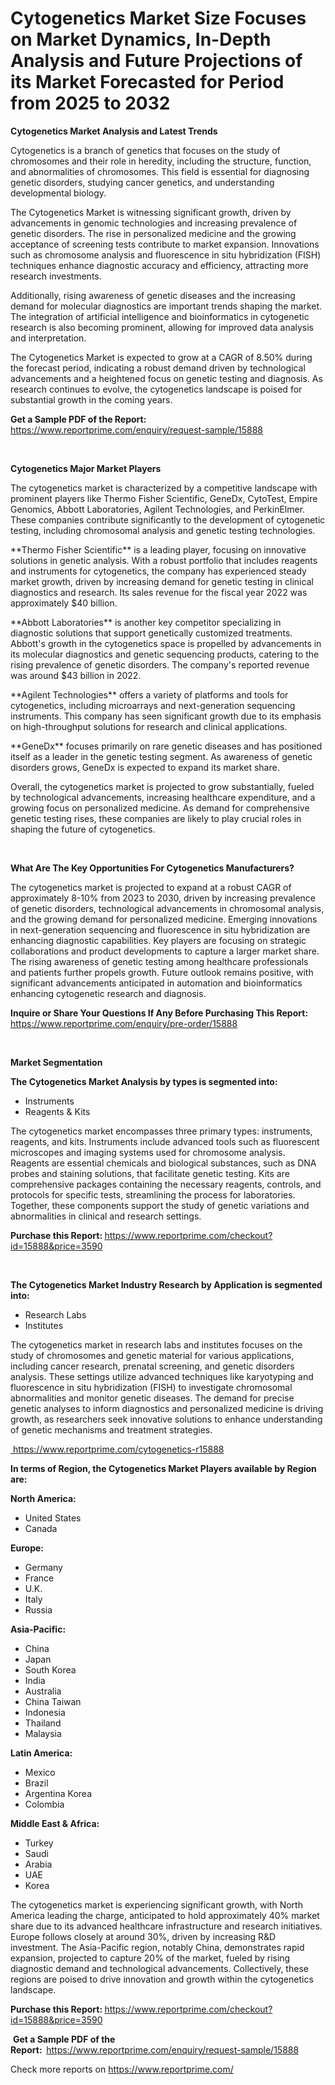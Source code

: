 <p><h1>Cytogenetics Market Size Focuses on Market Dynamics, In-Depth Analysis and Future Projections of its Market Forecasted for Period from 2025 to 2032</h1></p><p><strong>Cytogenetics Market Analysis and Latest Trends</strong></p>
<p><p>Cytogenetics is a branch of genetics that focuses on the study of chromosomes and their role in heredity, including the structure, function, and abnormalities of chromosomes. This field is essential for diagnosing genetic disorders, studying cancer genetics, and understanding developmental biology.</p><p>The Cytogenetics Market is witnessing significant growth, driven by advancements in genomic technologies and increasing prevalence of genetic disorders. The rise in personalized medicine and the growing acceptance of screening tests contribute to market expansion. Innovations such as chromosome analysis and fluorescence in situ hybridization (FISH) techniques enhance diagnostic accuracy and efficiency, attracting more research investments.</p><p>Additionally, rising awareness of genetic diseases and the increasing demand for molecular diagnostics are important trends shaping the market. The integration of artificial intelligence and bioinformatics in cytogenetic research is also becoming prominent, allowing for improved data analysis and interpretation.</p><p>The Cytogenetics Market is expected to grow at a CAGR of 8.50% during the forecast period, indicating a robust demand driven by technological advancements and a heightened focus on genetic testing and diagnosis. As research continues to evolve, the cytogenetics landscape is poised for substantial growth in the coming years.</p></p>
<p><strong>Get a Sample PDF of the Report:&nbsp;</strong> <a href="https://www.reportprime.com/enquiry/request-sample/15888?utm_campaign=3055&utm_medium=2&utm_source=Github&utm_content=ia&utm_term=20032025&utm_id=cytogenetics">https://www.reportprime.com/enquiry/request-sample/15888</a></p>
<p>&nbsp;</p>
<p><strong>Cytogenetics Major Market Players</strong></p>
<p><p>The cytogenetics market is characterized by a competitive landscape with prominent players like Thermo Fisher Scientific, GeneDx, CytoTest, Empire Genomics, Abbott Laboratories, Agilent Technologies, and PerkinElmer. These companies contribute significantly to the development of cytogenetic testing, including chromosomal analysis and genetic testing technologies.</p><p>**Thermo Fisher Scientific** is a leading player, focusing on innovative solutions in genetic analysis. With a robust portfolio that includes reagents and instruments for cytogenetics, the company has experienced steady market growth, driven by increasing demand for genetic testing in clinical diagnostics and research. Its sales revenue for the fiscal year 2022 was approximately $40 billion.</p><p>**Abbott Laboratories** is another key competitor specializing in diagnostic solutions that support genetically customized treatments. Abbott's growth in the cytogenetics space is propelled by advancements in its molecular diagnostics and genetic sequencing products, catering to the rising prevalence of genetic disorders. The company's reported revenue was around $43 billion in 2022.</p><p>**Agilent Technologies** offers a variety of platforms and tools for cytogenetics, including microarrays and next-generation sequencing instruments. This company has seen significant growth due to its emphasis on high-throughput solutions for research and clinical applications.</p><p>**GeneDx** focuses primarily on rare genetic diseases and has positioned itself as a leader in the genetic testing segment. As awareness of genetic disorders grows, GeneDx is expected to expand its market share.</p><p>Overall, the cytogenetics market is projected to grow substantially, fueled by technological advancements, increasing healthcare expenditure, and a growing focus on personalized medicine. As demand for comprehensive genetic testing rises, these companies are likely to play crucial roles in shaping the future of cytogenetics.</p></p>
<p>&nbsp;</p>
<p><strong>What Are The Key Opportunities For Cytogenetics Manufacturers?</strong></p>
<p><p>The cytogenetics market is projected to expand at a robust CAGR of approximately 8-10% from 2023 to 2030, driven by increasing prevalence of genetic disorders, technological advancements in chromosomal analysis, and the growing demand for personalized medicine. Emerging innovations in next-generation sequencing and fluorescence in situ hybridization are enhancing diagnostic capabilities. Key players are focusing on strategic collaborations and product developments to capture a larger market share. The rising awareness of genetic testing among healthcare professionals and patients further propels growth. Future outlook remains positive, with significant advancements anticipated in automation and bioinformatics enhancing cytogenetic research and diagnosis.</p></p>
<p><strong>Inquire or Share Your Questions If Any Before Purchasing This Report:</strong> <a href="https://www.reportprime.com/enquiry/pre-order/15888?utm_campaign=3055&utm_medium=2&utm_source=Github&utm_content=ia&utm_term=20032025&utm_id=cytogenetics">https://www.reportprime.com/enquiry/pre-order/15888</a></p>
<p>&nbsp;</p>
<p><strong>Market Segmentation</strong></p>
<p><strong>The Cytogenetics Market Analysis by types is segmented into:</strong></p>
<p><ul><li>Instruments</li><li>Reagents & Kits</li></ul></p>
<p><p>The cytogenetics market encompasses three primary types: instruments, reagents, and kits. Instruments include advanced tools such as fluorescent microscopes and imaging systems used for chromosome analysis. Reagents are essential chemicals and biological substances, such as DNA probes and staining solutions, that facilitate genetic testing. Kits are comprehensive packages containing the necessary reagents, controls, and protocols for specific tests, streamlining the process for laboratories. Together, these components support the study of genetic variations and abnormalities in clinical and research settings.</p></p>
<p><strong>Purchase this Report:&nbsp;</strong><a href="https://www.reportprime.com/checkout?id=15888&price=3590&utm_campaign=3055&utm_medium=2&utm_source=Github&utm_content=ia&utm_term=20032025&utm_id=cytogenetics">https://www.reportprime.com/checkout?id=15888&price=3590</a></p>
<p>&nbsp;</p>
<p><strong>The Cytogenetics Market Industry Research by Application is segmented into:</strong></p>
<p><ul><li>Research Labs</li><li>Institutes</li></ul></p>
<p><p>The cytogenetics market in research labs and institutes focuses on the study of chromosomes and genetic material for various applications, including cancer research, prenatal screening, and genetic disorders analysis. These settings utilize advanced techniques like karyotyping and fluorescence in situ hybridization (FISH) to investigate chromosomal abnormalities and monitor genetic diseases. The demand for precise genetic analyses to inform diagnostics and personalized medicine is driving growth, as researchers seek innovative solutions to enhance understanding of genetic mechanisms and treatment strategies.</p></p>
<p><a href="https://www.reportprime.com/cytogenetics-r15888?utm_campaign=3055&utm_medium=2&utm_source=Github&utm_content=ia&utm_term=20032025&utm_id=cytogenetics">&nbsp;https://www.reportprime.com/cytogenetics-r15888</a></p>
<p><strong>In terms of Region, the Cytogenetics Market Players available by Region are:</strong></p>
<p>
    <p> <strong> North America: </strong>
        <ul>
            <li>United States</li>
            <li>Canada</li>
        </ul>
        </p> 
    <p> <strong> Europe: </strong>
        <ul>
            <li>Germany</li>
            <li>France</li>
            <li>U.K.</li>
            <li>Italy</li>
            <li>Russia</li>
        </ul>
        </p> 
    <p> <strong> Asia-Pacific: </strong>
        <ul>
            <li>China</li>
            <li>Japan</li>
            <li>South Korea</li>
            <li>India</li>
            <li>Australia</li>
            <li>China Taiwan</li>
            <li>Indonesia</li>
            <li>Thailand</li>
            <li>Malaysia</li>
        </ul>
        </p> 
    <p> <strong> Latin America: </strong>
        <ul>
            <li>Mexico</li>
            <li>Brazil</li>
            <li>Argentina Korea</li>
            <li>Colombia</li>
        </ul>
        </p> 
    <p> <strong> Middle East & Africa: </strong>
        <ul>
            <li>Turkey</li>
            <li>Saudi</li>
            <li>Arabia</li>
            <li>UAE</li>
            <li>Korea</li>
        </ul>
    </p>
    </p>
<p><p>The cytogenetics market is experiencing significant growth, with North America leading the charge, anticipated to hold approximately 40% market share due to its advanced healthcare infrastructure and research initiatives. Europe follows closely at around 30%, driven by increasing R&D investment. The Asia-Pacific region, notably China, demonstrates rapid expansion, projected to capture 20% of the market, fueled by rising diagnostic demand and technological advancements. Collectively, these regions are poised to drive innovation and growth within the cytogenetics landscape.</p></p>
<p><strong>Purchase this Report: </strong><a href="https://www.reportprime.com/checkout?id=15888&price=3590&utm_campaign=3055&utm_medium=2&utm_source=Github&utm_content=ia&utm_term=20032025&utm_id=cytogenetics">https://www.reportprime.com/checkout?id=15888&price=3590</a></p>
<p>&nbsp;<strong>Get a Sample PDF of the Report:&nbsp;&nbsp;</strong><a href="https://www.reportprime.com/enquiry/request-sample/15888?utm_campaign=3055&utm_medium=2&utm_source=Github&utm_content=ia&utm_term=20032025&utm_id=cytogenetics">https://www.reportprime.com/enquiry/request-sample/15888</a></p>
<p><strong></strong></p>
<p>Check more reports on <a href="https://www.reportprime.com/?utm_campaign=3055&utm_medium=2&utm_source=Github&utm_content=ia&utm_term=20032025&utm_id=cytogenetics">https://www.reportprime.com/</a></p>
